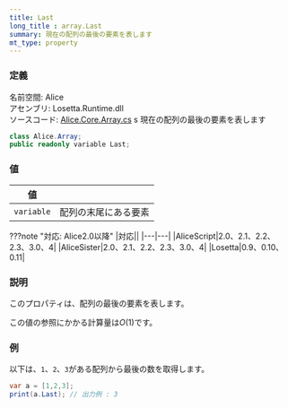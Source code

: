 ```yaml
---
title: Last
long_title : array.Last
summary: 現在の配列の最後の要素を表します
mt_type: property
---
```


### 定義
名前空間: Alice<br/>
アセンブリ: Losetta.Runtime.dll<br/>
ソースコード: [Alice.Core.Array.cs](https://github.com/WSOFT-Project/Losetta/blob/master/Losetta.Runtime/Core/Extension/Alice.Core.Array.cs)
s
現在の配列の最後の要素を表します

```cs title="AliceScript"
class Alice.Array;
public readonly variable Last;
```

### 値
|値| |
|-|-|
|`variable`|配列の末尾にある要素|

???note "対応: Alice2.0以降"
    |対応||
    |---|---|
    |AliceScript|2.0、2.1、2.2、2.3、3.0、4|
    |AliceSister|2.0、2.1、2.2、2.3、3.0、4|
    |Losetta|0.9、0.10、0.11|

### 説明
このプロパティは、配列の最後の要素を表します。

この値の参照にかかる計算量は$O(1)$です。

### 例
以下は、`1`、`2`、`3`がある配列から最後の数を取得します。

```cs title="AliceScript"
var a = [1,2,3];
print(a.Last); // 出力例 : 3
```
